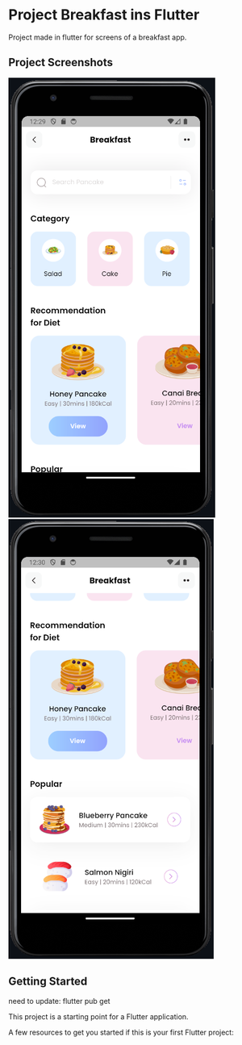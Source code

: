 # Project Breakfast ins Flutter

Project made in flutter for screens of a breakfast app.

## Project Screenshots

 <img src="/assets/fotos_do_projeto/photo_1.png">

 <img src="/assets/fotos_do_projeto/photo_2.png">

## Getting Started

need to update: flutter pub get

This project is a starting point for a Flutter application.

A few resources to get you started if this is your first Flutter project: